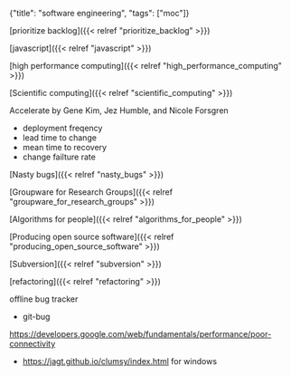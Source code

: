 {"title": "software engineering", "tags": ["moc"]}

[prioritize backlog]({{< relref "prioritize_backlog" >}})

[javascript]({{< relref "javascript" >}})

[high performance computing]({{< relref "high_performance_computing" >}})

[Scientific computing]({{< relref "scientific_computing" >}})

Accelerate by Gene Kim, Jez Humble, and Nicole Forsgren
* deployment freqency
* lead time to change
* mean time to recovery
* change failture rate

[Nasty bugs]({{< relref "nasty_bugs" >}})

[Groupware for Research Groups]({{< relref "groupware_for_research_groups" >}})

[Algorithms for people]({{< relref "algorithms_for_people" >}})

[Producing open source software]({{< relref "producing_open_source_software" >}})

[Subversion]({{< relref "subversion" >}})

[refactoring]({{< relref "refactoring" >}})

offline bug tracker
* git-bug

https://developers.google.com/web/fundamentals/performance/poor-connectivity
* https://jagt.github.io/clumsy/index.html for windows

